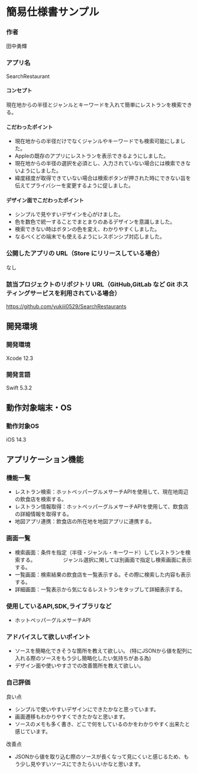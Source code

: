 # 簡易仕様書サンプル

### 作者
田中勇輝
### アプリ名
SearchRestaurant

#### コンセプト
現在地からの半径とジャンルとキーワードを入れて簡単にレストランを検索できる。

#### こだわったポイント
- 現在地からの半径だけでなくジャンルやキーワードでも検索可能にしました。
- Appleの既存のアプリにレストランを表示できるようにしました。
- 現在地からの半径の選択を必須とし、入力されていない場合には検索できないようにしました。
- 緯度経度が取得できていない場合は検索ボタンが押された時にできない旨を伝えてプライバシーを変更するように促しました。

#### デザイン面でこだわったポイント
- シンプルで見やすいデザインを心がけました。
- 色を数色で統一することでまとまりのあるデザインを意識しました。
- 検索できない時はボタンの色を変え、わかりやすくしました。
- なるべくどの端末でも使えるようにレスポンシブ対応しました。

### 公開したアプリの URL（Store にリリースしている場合）
なし

### 該当プロジェクトのリポジトリ URL（GitHub,GitLab など Git ホスティングサービスを利用されている場合）
https://github.com/yukiii0529/SearchRestaurants

## 開発環境
### 開発環境
Xcode 12.3

### 開発言語
Swift 5.3.2

## 動作対象端末・OS
### 動作対象OS
iOS 14.3

## アプリケーション機能

### 機能一覧
- レストラン検索：ホットペッパーグルメサーチAPIを使用して、現在地周辺の飲食店を検索する。
- レストラン情報取得：ホットペッパーグルメサーチAPIを使用して、飲食店の詳細情報を取得する。
- 地図アプリ連携：飲食店の所在地を地図アプリに連携する。

### 画面一覧
- 検索画面：条件を指定（半径・ジャンル・キーワード）してレストランを検索する。
  　　　　　ジャンル選択に関しては別画面で指定し検索画面に表示する。
- 一覧画面：検索結果の飲食店を一覧表示する。その際に検索した内容も表示する。
- 詳細画面：一覧表示から気になるレストランをタップして詳細表示する。

### 使用しているAPI,SDK,ライブラリなど
- ホットペッパーグルメサーチAPI

### アドバイスして欲しいポイント
- ソースを簡略化できそうな箇所を教えて欲しい。
(特にJSONから値を配列に入れる際のソースをもう少し簡略化したい気持ちがある為)
- デザイン面や使いやすさでの改善箇所を教えて欲しい。

### 自己評価
良い点
- シンプルで使いやすいデザインにできたかなと思っています。
- 画面遷移もわかりやすくできたかなと思います。
- ソースのメモも多く書き、どこで何をしているのかをわかりやすく出来たと感じています。
  
改善点
- JSONから値を取り込む際のソースが長くなって見にくいと感じるため、もう少し見やすいソースにできたらいいかなと思います。